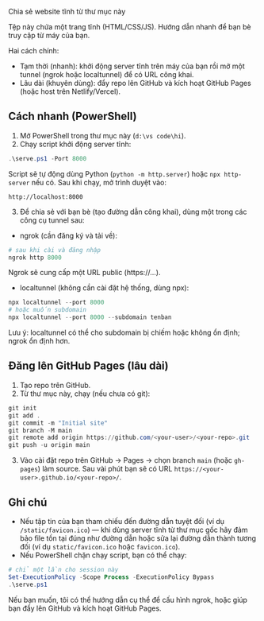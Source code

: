Chia sẻ website tĩnh từ thư mục này

Tệp này chứa một trang tĩnh (HTML/CSS/JS). Hướng dẫn nhanh để bạn bè truy cập từ máy của bạn.

Hai cách chính:

- Tạm thời (nhanh): khởi động server tĩnh trên máy của bạn rồi mở một tunnel (ngrok hoặc localtunnel) để có URL công khai.
- Lâu dài (khuyên dùng): đẩy repo lên GitHub và kích hoạt GitHub Pages (hoặc host trên Netlify/Vercel).

## Cách nhanh (PowerShell)

1. Mở PowerShell trong thư mục này (`d:\vs code\hi`).
2. Chạy script khởi động server tĩnh:

```powershell
.\serve.ps1 -Port 8000
```

Script sẽ tự động dùng Python (`python -m http.server`) hoặc `npx http-server` nếu có. Sau khi chạy, mở trình duyệt vào:

```
http://localhost:8000
```

3. Để chia sẻ với bạn bè (tạo đường dẫn công khai), dùng một trong các công cụ tunnel sau:

- ngrok (cần đăng ký và tải về):

```powershell
# sau khi cài và đăng nhập
ngrok http 8000
```

Ngrok sẽ cung cấp một URL public (https://...).

- localtunnel (không cần cài đặt hệ thống, dùng npx):

```powershell
npx localtunnel --port 8000
# hoặc muốn subdomain
npx localtunnel --port 8000 --subdomain tenban
```

Lưu ý: localtunnel có thể cho subdomain bị chiếm hoặc không ổn định; ngrok ổn định hơn.

## Đăng lên GitHub Pages (lâu dài)

1. Tạo repo trên GitHub.
2. Từ thư mục này, chạy (nếu chưa có git):

```powershell
git init
git add .
git commit -m "Initial site"
git branch -M main
git remote add origin https://github.com/<your-user>/<your-repo>.git
git push -u origin main
```

3. Vào cài đặt repo trên GitHub -> Pages -> chọn branch `main` (hoặc `gh-pages`) làm source. Sau vài phút bạn sẽ có URL `https://<your-user>.github.io/<your-repo>/`.

## Ghi chú

- Nếu tập tin của bạn tham chiếu đến đường dẫn tuyệt đối (ví dụ `/static/favicon.ico`) — khi dùng server tĩnh từ thư mục gốc hãy đảm bảo file tồn tại đúng như đường dẫn hoặc sửa lại đường dẫn thành tương đối (ví dụ `static/favicon.ico` hoặc `favicon.ico`).
- Nếu PowerShell chặn chạy script, bạn có thể chạy:

```powershell
# chỉ một lần cho session này
Set-ExecutionPolicy -Scope Process -ExecutionPolicy Bypass
.\serve.ps1
```

Nếu bạn muốn, tôi có thể hướng dẫn cụ thể để cấu hình ngrok, hoặc giúp bạn đẩy lên GitHub và kích hoạt GitHub Pages.
